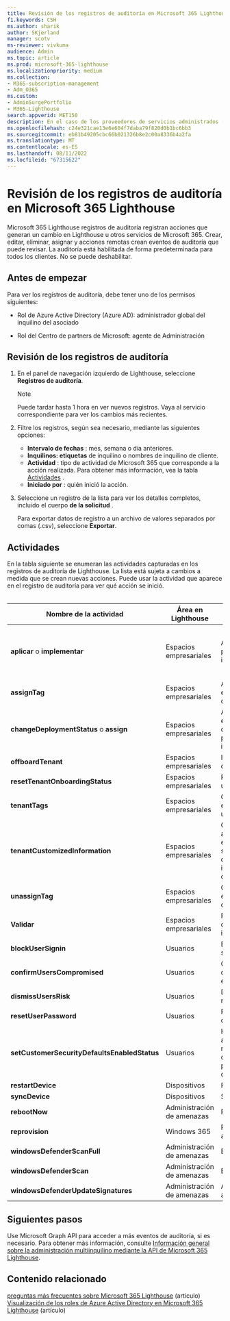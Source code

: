 ```yaml
---
title: Revisión de los registros de auditoría en Microsoft 365 Lighthouse
f1.keywords: CSH
ms.author: sharik
author: SKjerland
manager: scotv
ms-reviewer: vivkuma
audience: Admin
ms.topic: article
ms.prod: microsoft-365-lighthouse
ms.localizationpriority: medium
ms.collection:
- M365-subscription-management
- Adm_O365
ms.custom:
- AdminSurgePortfolio
- M365-Lighthouse
search.appverid: MET150
description: En el caso de los proveedores de servicios administrados (MSP) que usan Microsoft 365 Lighthouse, obtenga información sobre cómo revisar los registros de auditoría.
ms.openlocfilehash: c24e321cae13e6e604f7daba79f820d0b1bc6bb3
ms.sourcegitcommit: eb81b49205cbc66b021326b8e2c00a8336b4a2fa
ms.translationtype: MT
ms.contentlocale: es-ES
ms.lasthandoff: 08/11/2022
ms.locfileid: "67315622"
---
```

# <a name="review-audit-logs-in-microsoft-365-lighthouse"></a>Revisión de los registros de auditoría en Microsoft 365 Lighthouse

Microsoft 365 Lighthouse registros de auditoría registran acciones que generan un cambio en Lighthouse u otros servicios de Microsoft 365. Crear, editar, eliminar, asignar y acciones remotas crean eventos de auditoría que puede revisar. La auditoría está habilitada de forma predeterminada para todos los clientes. No se puede deshabilitar.

## <a name="before-you-begin"></a>Antes de empezar

Para ver los registros de auditoría, debe tener uno de los permisos siguientes:

- Rol de Azure Active Directory (Azure AD): administrador global del inquilino del asociado

- Rol del Centro de partners de Microsoft: agente de Administración

## <a name="review-audit-logs"></a>Revisión de los registros de auditoría

1. En el panel de navegación izquierdo de Lighthouse, seleccione **Registros de auditoría**.

    > [!NOTE]
    > Puede tardar hasta 1 hora en ver nuevos registros. Vaya al servicio correspondiente para ver los cambios más recientes.

2. Filtre los registros, según sea necesario, mediante las siguientes opciones:

    - **Intervalo de fechas** : mes, semana o día anteriores.
    - **Inquilinos: etiquetas** de inquilino o nombres de inquilino de cliente.
    - **Actividad** : tipo de actividad de Microsoft 365 que corresponde a la acción realizada. Para obtener más información, vea la tabla [Actividades](#activities) .
    - **Iniciado por** : quién inició la acción.

3. Seleccione un registro de la lista para ver los detalles completos, incluido el cuerpo **de la solicitud** .

    Para exportar datos de registro a un archivo de valores separados por comas (.csv), seleccione **Exportar**.

## <a name="activities"></a>Actividades

En la tabla siguiente se enumeran las actividades capturadas en los registros de auditoría de Lighthouse. La lista está sujeta a cambios a medida que se crean nuevas acciones. Puede usar la actividad que aparece en el registro de auditoría para ver qué acción se inició.<br><br>

| Nombre de la actividad | Área en Lighthouse | Acción iniciada | Servicio afectado |
|--|--|--|--|
| **aplicar** o **implementar** | Espacios empresariales | Aplicación de un plan de implementación | Azure AD, Microsoft Endpoint Manager (MEM) |
| **assignTag** | Espacios empresariales | Aplicación de una etiqueta desde un cliente | Faro |
| **changeDeploymentStatus** o **assign** | Espacios empresariales | Actualización del estado del plan de acción para el plan de implementación | Faro |
| **offboardTenant** | Espacios empresariales | Inactivar un cliente | Faro |
| **resetTenantOnboardingStatus** | Espacios empresariales | Reactivación de un cliente | Faro |
| **tenantTags** | Espacios empresariales | Creación o eliminación de una etiqueta | Faro |
| **tenantCustomizedInformation** | Espacios empresariales | Creación, actualización o eliminación de un sitio web de cliente o información de contacto | Faro |
| **unassignTag** | Espacios empresariales | Quitar una etiqueta de un cliente | Faro |
| **Validar** | Espacios empresariales | Prueba de un plan de implementación | Azure AD |
| **blockUserSignin** | Usuarios | Bloquear inicio de sesión | Azure AD |
| **confirmUsersCompromised** | Usuarios | Confirmación de que un usuario está en peligro | Azure AD |
| **dismissUsersRisk** | Usuarios | Descartar el riesgo del usuario | Azure AD |
| **resetUserPassword** | Usuarios | Restablecer contraseña | Azure AD |
| **setCustomerSecurityDefaultsEnabledStatus** | Usuarios | Habilitación de la autenticación multifactor (MFA) con valores predeterminados de seguridad | Azure AD |
| **restartDevice** | Dispositivos | Restart | Mem |
| **syncDevice** | Dispositivos | Sincronizar | Mem |
| **rebootNow** | Administración de amenazas | Reiniciar | Mem |
| **reprovision** | Windows 365 | Reintentar el aprovisionamiento | Windows 365 |
| **windowsDefenderScanFull** | Administración de amenazas | Examen completo | Mem |
| **windowsDefenderScan** | Administración de amenazas | Examen rápido | Mem |
| **windowsDefenderUpdateSignatures** | Administración de amenazas | Actualización del antivirus | Mem |

## <a name="next-steps"></a>Siguientes pasos

Use Microsoft Graph API para acceder a más eventos de auditoría, si es necesario. Para obtener más información, consulte [Información general sobre la administración multiinquilino mediante la API de Microsoft 365 Lighthouse](/graph/managedtenants-concept-overview).

## <a name="related-content"></a>Contenido relacionado

[preguntas más frecuentes sobre Microsoft 365 Lighthouse](m365-lighthouse-faq.yml) (artículo)\
[Visualización de los roles de Azure Active Directory en Microsoft 365 Lighthouse](m365-lighthouse-view-your-roles.md) (artículo)